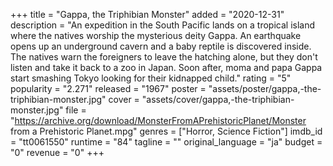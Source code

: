 +++
title = "Gappa, the Triphibian Monster"
added = "2020-12-31"
description = "An expedition in the South Pacific lands on a tropical island where the natives worship the mysterious deity Gappa. An earthquake opens up an underground cavern and a baby reptile is discovered inside. The natives warn the foreigners to leave the hatching alone, but they don't listen and take it back to a zoo in Japan. Soon after, moma and papa Gappa start smashing Tokyo looking for their kidnapped child."
rating = "5"
popularity = "2.271"
released = "1967"
poster = "assets/poster/gappa,-the-triphibian-monster.jpg"
cover = "assets/cover/gappa,-the-triphibian-monster.jpg"
file = "https://archive.org/download/MonsterFromAPrehistoricPlanet/Monster from a Prehistoric Planet.mpg"
genres = ["Horror, Science Fiction"]
imdb_id = "tt0061550"
runtime = "84"
tagline = ""
original_language = "ja"
budget = "0"
revenue = "0"
+++